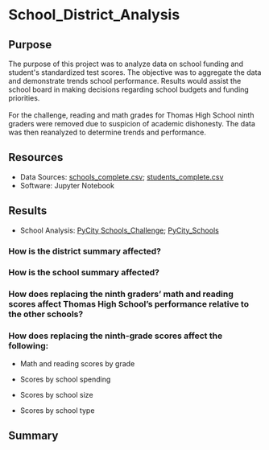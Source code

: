# School_District_Analysis

## Purpose
The purpose of this project was to analyze data on school funding and student's standardized test scores. The objective was to aggregate the data and demonstrate trends school performance. Results would assist the school board in making decisions regarding school budgets and funding priorities.
<br>
<br>
For the challenge, reading and math grades for Thomas High School ninth graders were removed due to suspicion of academic dishonesty. The data was then reanalyzed to determine trends and performance.

## Resources
- Data Sources: [schools_complete.csv](Resources/schools_complete.csv); [students_complete.csv](Resources/students_complete.csv)
- Software: Jupyter Notebook

## Results
- School Analysis: [PyCity Schools_Challenge](PyCitySchools_Challenge.ipynb); [PyCity_Schools](PyCitySchools.ipynb)

### How is the district summary affected?


### How is the school summary affected?

### How does replacing the ninth graders’ math and reading scores affect Thomas High School’s performance relative to the other schools?

### How does replacing the ninth-grade scores affect the following:
- Math and reading scores by grade

- Scores by school spending

- Scores by school size

- Scores by school type

## Summary
